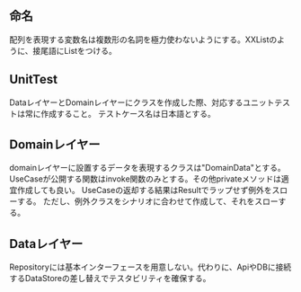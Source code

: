## 命名
配列を表現する変数名は複数形の名詞を極力使わないようにする。XXListのように、接尾語にListをつける。

## UnitTest
DataレイヤーとDomainレイヤーにクラスを作成した際、対応するユニットテストは常に作成すること。
テストケース名は日本語とする。

## Domainレイヤー
domainレイヤーに設置するデータを表現するクラスは"DomainData"とする。
UseCaseが公開する関数はinvoke関数のみとする。その他privateメソッドは適宜作成しても良い。
UseCaseの返却する結果はResultでラップせず例外をスローする。
ただし、例外クラスをシナリオに合わせて作成して、それをスローする。

## Dataレイヤー
Repositoryには基本インターフェースを用意しない。代わりに、ApiやDBに接続するDataStoreの差し替えでテスタビリティを確保する。